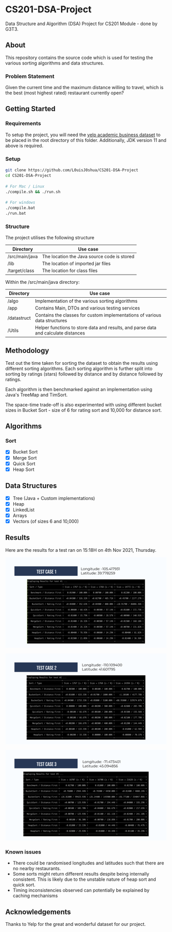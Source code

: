 # CS201-DSA-Project

Data Structure and Algorithm (DSA) Project for CS201 Module - done by G3T3.

## About

This repository contains the source code which is used for testing the various sorting algorithms and data structures.

### Problem Statement

Given the current time and the maximum distance willing to travel, which is the best (most highest rated) restaurant currently open?

## Getting Started

### Requirements

To setup the project, you will need the [yelp academic business dataset](https://www.yelp.com/dataset) to be placed in the root directory of this folder.
Additionally, JDK version 11 and above is required.

### Setup

```bash
git clone https://github.com/L0uisJ0shua/CS201-DSA-Project
cd CS201-DSA-Project

# For Mac / Linux
./compile.sh && ./run.sh

# For windows
./compile.bat
./run.bat
```

### Structure

The project utilises the following structure

| Directory      | Use case                                    |
| -------------- | ------------------------------------------- |
| /src/main/java | The location the Java source code is stored |
| /lib           | The location of imported jar files          |
| /target/class  | The location for class files                |

Within the /src/main/java directory:

| Directory   | Use case                                                                           |
| ----------- | ---------------------------------------------------------------------------------- |
| /algo       | Implementation of the various sorting algorithms                                   |
| /app        | Contains Main, DTOs and various testing services                                   |
| /datastruct | Contains the classes for custom implementations of various data structures         |
| /Utils      | Helper functions to store data and results, and parse data and calculate distances |

## Methodology

Test out the time taken for sorting the dataset to obtain the results using different sorting algorithms. Each sorting algorithm is further split into sorting by ratings (stars) followed by distance and by distance followed by ratings.

Each algorithm is then benchmarked against an implementation using Java's TreeMap and TimSort.

The space-time trade-off is also experimented with using different bucket sizes in Bucket Sort - size of 6 for rating sort and 10,000 for distance sort.

## Algorithms

### Sort

- [x] Bucket Sort
- [x] Merge Sort
- [x] Quick Sort
- [x] Heap Sort

## Data Structures

- [x] Tree (Java + Custom implementations)
- [x] Heap
- [x] LinkedList
- [x] Arrays
- [x] Vectors (of sizes 6 and 10,000)

## Results

Here are the results for a test ran on 15:18H on 4th Nov 2021, Thursday.

![Test 1 results](static/img/test1.png)

![Test 2 results](static/img/test2.png)

![Test 3 results](static/img/test3.png)

### Known issues

- There could be randomised longitudes and latitudes such that there are no nearby restaurants.
- Some sorts might return different results despite being internally consistent. This is likely due to the unstable nature of heap sort and quick sort.
- Timing inconsistencies observed can potentially be explained by caching mechanisms

## Acknowledgements

Thanks to Yelp for the great and wonderful dataset for our project.
